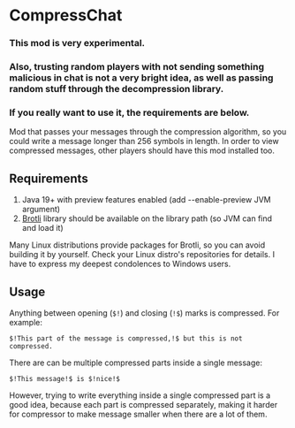 # CompressChat

### This mod is very experimental.
### Also, trusting random players with not sending something malicious in chat is not a very bright idea, as well as passing random stuff through the decompression library.
### If you really want to use it, the requirements are below.

Mod that passes your messages through the compression algorithm, so you could write a message longer than 256 symbols in length.
In order to view compressed messages, other players should have this mod installed too.

## Requirements

1) Java 19+ with preview features enabled (add --enable-preview JVM argument)
2) [Brotli](https://github.com/google/brotli) library should be available on the library path (so JVM can find and load it)

Many Linux distributions provide packages for Brotli, so you can avoid building it by yourself.
Check your Linux distro's repositories for details. I have to express my deepest condolences to Windows users.

## Usage

Anything between opening (`$!`) and closing (`!$`) marks is compressed.
For example:
```
$!This part of the message is compressed,!$ but this is not compressed.
```
There are can be multiple compressed parts inside a single message:
```
$!This message!$ is $!nice!$
```
However, trying to write everything inside a single compressed part
is a good idea, because each part is compressed separately,
making it harder for compressor to make message smaller
when there are a lot of them.
